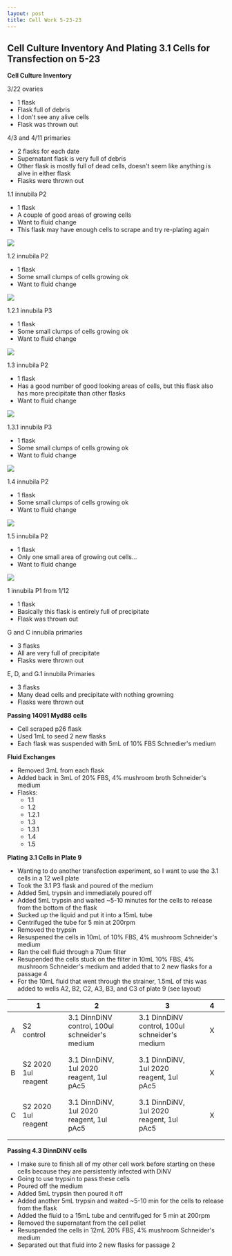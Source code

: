 ```yaml
---
layout: post
title: Cell Work 5-23-23
---
```


## Cell Culture Inventory And Plating 3.1 Cells for Transfection on 5-23

**Cell Culture Inventory**

3/22 ovaries 
- 1 flask 
- Flask full of debris
- I don't see any alive cells 
- Flask was thrown out 

4/3 and 4/11 primaries 
- 2 flasks for each date
- Supernatant flask is very full of debris 
- Other flask is mostly full of dead cells, doesn't seem like anything is alive in either flask 
- Flasks were thrown out 

1.1 innubila P2 
- 1 flask 
- A couple of good areas of growing cells
- Want to fluid change 
- This flask may have enough cells to scrape and try re-plating again 

![](https://raw.githubusercontent.com/meschedl/Unckless-Lab-Notebook-Maggie/master/images/innubila-primary-1.1-imaged-20230523.jpeg)

1.2 innubila P2
- 1 flask 
- Some small clumps of cells growing ok 
- Want to fluid change 

![](https://raw.githubusercontent.com/meschedl/Unckless-Lab-Notebook-Maggie/master/images/innubila-primary-1.2-imaged-20230523.jpeg)

1.2.1 innubila P3
- 1 flask 
- Some small clumps of cells growing ok 
- Want to fluid change 

![](https://raw.githubusercontent.com/meschedl/Unckless-Lab-Notebook-Maggie/master/images/innubila-primary-1.2.1-imaged-20230523.jpeg)

1.3 innubila P2
- 1 flask 
- Has a good number of good looking areas of cells, but this flask also has more precipitate than other flasks 
- Want to fluid change 

![](https://raw.githubusercontent.com/meschedl/Unckless-Lab-Notebook-Maggie/master/images/innubila-primary-1.3-imaged-20230523.jpeg)

1.3.1 innubila P3
- 1 flask 
- Some small clumps of cells growing ok 
- Want to fluid change 

![](https://raw.githubusercontent.com/meschedl/Unckless-Lab-Notebook-Maggie/master/images/innubila-primary-1.3.1-imaged-20230523.jpeg)

1.4 innubila P2
- 1 flask 
- Some small clumps of cells growing ok 
- Want to fluid change 

![](https://raw.githubusercontent.com/meschedl/Unckless-Lab-Notebook-Maggie/master/images/innubila-primary-1.3.1-imaged-20230523.jpeg)

1.5 innubila P2
- 1 flask 
- Only one small area of growing out cells...  
- Want to fluid change 

![](https://raw.githubusercontent.com/meschedl/Unckless-Lab-Notebook-Maggie/master/images/innubila-primary-1.3.1-imaged-20230523.jpeg)

1 innubila P1 from 1/12
- 1 flask 
- Basically this flask is entirely full of precipitate
- Flask was thrown out 

G and C innubila primaries 
- 3 flasks 
- All are very full of precipitate 
- Flasks were thrown out 

E, D, and G.1 innubila Primaries 
- 3 flasks
- Many dead cells and precipitate with nothing growning 
- Flasks were thrown out 

**Passing 14091 Myd88 cells**
- Cell scraped p26 flask 
- Used 1mL to seed 2 new flasks 
- Each flask was suspended with 5mL of 10% FBS Schnedier's medium 

**Fluid Exchanges**
- Removed 3mL from each flask 
- Added back in 3mL of 20% FBS, 4% mushroom broth Schneider's medium 
- Flasks:
    - 1.1
    - 1.2
    - 1.2.1
    - 1.3
    - 1.3.1
    - 1.4
    - 1.5

**Plating 3.1 Cells in Plate 9**
- Wanting to do another transfection experiment, so I want to use the 3.1 cells in a 12 well plate 
- Took the 3.1 P3 flask and poured of the medium 
- Added 5mL trypsin and immediately poured off 
- Added 5mL trypsin and waited ~5-10 minutes for the cells to release from the bottom of the flask 
- Sucked up the liquid and put it into a 15mL tube 
- Centrifuged the tube for 5 min at 200rpm 
- Removed the trypsin 
- Resuspened the cells in 10mL of 10% FBS, 4% mushroom Schneider's medium 
- Ran the cell fluid through a 70um filter
- Resupended the cells stuck on the filter in 10mL 10% FBS, 4% mushroom Schneider's medium and added that to 2 new flasks for a passage 4
- For the 10mL fluid that went through the strainer, 1.5mL of this was added to wells A2, B2, C2, A3, B3, and C3 of plate 9 (see layout)

|   | 1                   |   | 2                                              |   | 3                                              |   | 4 |   |
|---|---------------------|---|------------------------------------------------|---|------------------------------------------------|---|---|---|
| A | S2 control          |   | 3.1 DinnDiNV control, 100ul schneider's medium |   | 3.1 DinnDiNV control, 100ul schneider's medium |   | X |   |
|   |                     |   |                                                |   |                                                |   |   |   |
|   |                     |   |                                                |   |                                                |   |   |   |
| B | S2 2020 1ul reagent |   | 3.1 DinnDiNV, 1ul 2020 reagent, 1ul pAc5       |   | 3.1 DinnDiNV, 1ul 2020 reagent, 1ul pAc5       |   | X |   |
|   |                     |   |                                                |   |                                                |   |   |   |
|   |                     |   |                                                |   |                                                |   |   |   |
| C | S2 2020 1ul reagent |   | 3.1 DinnDiNV, 1ul 2020 reagent, 1ul pAc5       |   | 3.1 DinnDiNV, 1ul 2020 reagent, 1ul pAc5       |   | X |   |
|   |                     |   |                                                |   |                                                |   |   |   |
|   |                     |   |                                                |   |                                                |   |   |   |

**Passing 4.3 DinnDiNV cells**
- I make sure to finish all of my other cell work before starting on these cells because they are persistently infected with DiNV
- Going to use trypsin to pass these cells 
- Poured off the medium 
- Added 5mL trypsin then poured it off
- Added another 5mL trypsin and waited ~5-10 min for the cells to release from the flask 
- Added the fluid to a 15mL tube and centrifuged for 5 min at 200rpm 
- Removed the supernatant from the cell pellet 
- Resuspended the cells in 12mL 20% FBS, 4% mushroom Schneider's medium 
- Separated out that fluid into 2 new flasks for passage 2 




